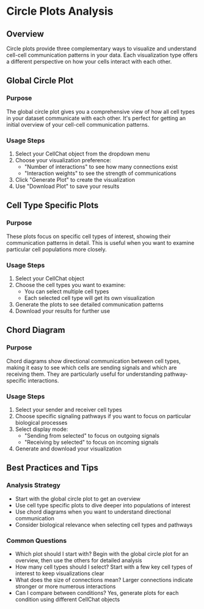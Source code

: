 # Circle Plots Analysis

## Overview
Circle plots provide three complementary ways to visualize and understand cell-cell communication patterns in your data. Each visualization type offers a different perspective on how your cells interact with each other.

## Global Circle Plot

### Purpose
The global circle plot gives you a comprehensive view of how all cell types in your dataset communicate with each other. It's perfect for getting an initial overview of your cell-cell communication patterns.

### Usage Steps
1. Select your CellChat object from the dropdown menu
2. Choose your visualization preference:
   - "Number of interactions" to see how many connections exist
   - "Interaction weights" to see the strength of communications
3. Click "Generate Plot" to create the visualization
4. Use "Download Plot" to save your results

## Cell Type Specific Plots

### Purpose
These plots focus on specific cell types of interest, showing their communication patterns in detail. This is useful when you want to examine particular cell populations more closely.

### Usage Steps
1. Select your CellChat object
2. Choose the cell types you want to examine:
   - You can select multiple cell types
   - Each selected cell type will get its own visualization
3. Generate the plots to see detailed communication patterns
4. Download your results for further use

## Chord Diagram

### Purpose
Chord diagrams show directional communication between cell types, making it easy to see which cells are sending signals and which are receiving them. They are particularly useful for understanding pathway-specific interactions.

### Usage Steps
1. Select your sender and receiver cell types
2. Choose specific signaling pathways if you want to focus on particular biological processes
3. Select display mode:
   - "Sending from selected" to focus on outgoing signals
   - "Receiving by selected" to focus on incoming signals
4. Generate and download your visualization

## Best Practices and Tips

### Analysis Strategy
- Start with the global circle plot to get an overview
- Use cell type specific plots to dive deeper into populations of interest
- Use chord diagrams when you want to understand directional communication
- Consider biological relevance when selecting cell types and pathways

### Common Questions
- Which plot should I start with?
  Begin with the global circle plot for an overview, then use the others for detailed analysis
- How many cell types should I select?
  Start with a few key cell types of interest to keep visualizations clear
- What does the size of connections mean?
  Larger connections indicate stronger or more numerous interactions
- Can I compare between conditions?
  Yes, generate plots for each condition using different CellChat objects